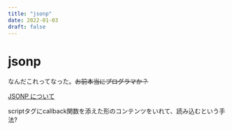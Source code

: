 ```yaml
---
title: "jsonp"
date: 2022-01-03
draft: false
---
```

# jsonp



なんだこれってなった。~~お前本当にプログラマか？~~



[JSONP について](https://sowel.co.jp/PDF_file/JavaScript/JS_JSONP.pdf)



scriptタグにcallback関数を添えた形のコンテンツをいれて、読み込むという手法?
